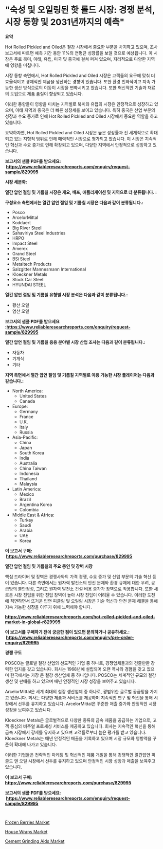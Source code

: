 <p><h1>"숙성 및 오일링된 핫 롤드 시장: 경쟁 분석, 시장 동향 및 2031년까지의 예측"</h1></p><p><strong>요약</strong></p>
<p><p>Hot Rolled Pickled and Oiled은 철강 시장에서 중요한 부분을 차지하고 있으며, 조사 보고서에 따르면 예측 기간 동안 11%의 연평균 성장률을 보일 것으로 예상됩니다. 이 시장은 주로 북미, 아태, 유럽, 미국 및 중국에 걸쳐 퍼져 있으며, 지리적으로 다양한 지역에 영향을 미칩니다.</p><p>시장 동향 측면에서, Hot Rolled Pickled and Oiled 시장은 고객들의 요구에 맞춰 더 효율적이고 경제적인 제품을 생산하는 경향이 있습니다. 또한 환경 친화적이고 지속 가능한 생산 방식으로의 이동이 시장을 변화시키고 있습니다. 또한 혁신적인 기술과 재료의 도입으로 제품 품질이 향상되고 있습니다.</p><p>이러한 동향들이 영향을 미치는 지역별로 북미와 유럽의 시장은 안정적으로 성장하고 있으며, 아태 지역과 중국은 더 빠른 성장세를 보이고 있습니다. 특히 중국은 산업 부문의 성장과 수요 증가로 인해 Hot Rolled Pickled and Oiled 시장에서 중요한 역할을 하고 있습니다.</p><p>요약하자면, Hot Rolled Pickled and Oiled 시장은 높은 성장률과 전 세계적으로 확대되고 있는 지형적 범위로 인해 매력적인 시장으로 평가되고 있습니다. 이 시장은 지속적인 혁신과 수요 증가로 인해 확장되고 있으며, 다양한 지역에서 안정적으로 성장하고 있습니다.</p></p>
<p><strong>보고서의 샘플 PDF를 받으세요: &nbsp;<a href="https://www.reliableresearchreports.com/enquiry/request-sample/829995">https://www.reliableresearchreports.com/enquiry/request-sample/829995</a></strong></p>
<p><strong>시장 세분화:</strong></p>
<p><strong> 열간 압연 절임 및 기름칠 시장은 개요, 배포, 애플리케이션 및 지역으로 더 분류됩니다. :</strong></p>
<p><strong>구성요소 측면에서는 열간 압연 절임 및 기름칠 시장은 다음과 같이 분류됩니다.:</strong></p>
<p><ul><li>Posco</li><li>ArcelorMittal</li><li>Koddaert</li><li>Big River Steel</li><li>Sahaviriya Steel Industries</li><li>HRPO</li><li>Impact Steel</li><li>Amerex</li><li>Grand Steel</li><li>BSi Steel</li><li>Metaltech Products</li><li>Salzgitter Mannesmann International</li><li>Kloeckner Metals</li><li>Stock Car Steel</li><li>HYUNDAI STEEL</li></ul></p>
<p><strong> 열간 압연 절임 및 기름칠 유형별 시장 분석은 다음과 같이 분류됩니다.:</strong></p>
<p><ul><li>황산 오일</li><li>염산 오일</li></ul></p>
<p><strong>보고서의 샘플 PDF를 받으세요 :<a href="https://www.reliableresearchreports.com/enquiry/request-sample/829995">https://www.reliableresearchreports.com/enquiry/request-sample/829995</a></strong></p>
<p><strong> 열간 압연 절임 및 기름칠 응용 분야별 시장 산업 조사는 다음과 같이 분류됩니다.:</strong></p>
<p><ul><li>자동차</li><li>기계식</li><li>기타</li></ul></p>
<p><strong>지역 측면에서 열간 압연 절임 및 기름칠 지역별로 이용 가능한 시장 플레이어는 다음과 같습니다.:</strong></p>
<p><ul>
    <li>
        North America:
        <ul>
            <li>United States</li>
            <li>Canada</li>
        </ul>
    </li>
    <li>
        Europe:
        <ul>
            <li>Germany</li>
            <li>France</li>
            <li>U.K.</li>
            <li>Italy</li>
            <li>Russia</li>
        </ul>
    </li>
    <li>
        Asia-Pacific:
        <ul>
            <li>China</li>
            <li>Japan</li>
            <li>South Korea</li>
            <li>India</li>
            <li>Australia</li>
            <li>China Taiwan</li>
            <li>Indonesia</li>
            <li>Thailand</li>
            <li>Malaysia</li>
        </ul>
    </li>
    <li>
        Latin America:
        <ul>
            <li>Mexico</li>
            <li>Brazil</li>
            <li>Argentina Korea</li>
            <li>Colombia</li>
        </ul>
    </li>
    <li>
        Middle East & Africa:
        <ul>
            <li>Turkey</li>
            <li>Saudi</li>
            <li>Arabia</li>
            <li>UAE</li>
            <li>Korea</li>
        </ul>
    </li>
    </ul></p>
<p><strong>이 보고서 구매: &nbsp;<a href="https://www.reliableresearchreports.com/purchase/829995">https://www.reliableresearchreports.com/purchase/829995</a></strong></p>
<p><strong>열간 압연 절임 및 기름칠의 주요 동인 및 장벽 시장</strong></p>
<p><p>핵심 드라이버 및 장벽은 경쟁사와의 가격 경쟁, 수요 증가 및 산업 부문의 기술 혁신 등이 있습니다. 다른 측면에서는 원자력 발전소의 안전 문제와 환경 규제에 대한 우려, 공급망의 불안정성, 그리고 원자력 발전소 건설 비용 증가가 장벽으로 작용합니다. 또한 새로운 시장 진입을 위한 진입 장벽이 높아 시장 진입이 어려울 수 있습니다. 이러한 도전에 직면하면서 뜨거운 압연 피클링 및 오일링 시장은 기술 혁신과 안전 문제 해결을 통해 지속 가능한 성장을 이루기 위해 노력해야 합니다.</p></p>
<p><strong><a href="https://www.reliableresearchreports.com/hot-rolled-pickled-and-oiled-market-in-global-r829995">https://www.reliableresearchreports.com/hot-rolled-pickled-and-oiled-market-in-global-r829995</a></strong></p>
<p><strong>이 보고서를 구매하기 전에 궁금한 점이 있으면 문의하거나 공유하세요.: &nbsp;<a href="https://www.reliableresearchreports.com/enquiry/pre-order-enquiry/829995">https://www.reliableresearchreports.com/enquiry/pre-order-enquiry/829995</a></strong></p>
<p><strong>경쟁 구도</strong></p>
<p><p>POSCO는 글로벌 철강 산업의 선도적인 기업 중 하나로, 경쟁업체들과의 견줄만한 강력한 입지를 갖고 있습니다. 회사는 1968년에 설립되어 오랜 역사와 경험을 갖고 있으며 한국에서는 가장 큰 철강 생산업체 중 하나입니다. POSCO는 세계적인 규모의 철강 생산 및 판매를 하고 있으며 매년 안정적인 시장 성장을 보여주고 있습니다.</p><p>ArcelorMittal은 세계 최대의 철강 생산업체 중 하나로, 광범위한 글로벌 공급망을 가지고 있습니다. 회사는 다양한 제품과 서비스를 제공하며 지속적인 연구 및 혁신을 통해 시장에서 선두를 유지하고 있습니다. ArcelorMittal은 꾸준한 매출 증가와 안정적인 시장 성장을 보여주고 있습니다.</p><p>Kloeckner Metals은 글로벌적으로 다양한 종류의 금속 제품을 공급하는 기업으로, 고객 중심의 비주얼 프로세싱 서비스를 제공하고 있습니다. 회사는 지속적인 혁신을 통해 금속 시장에서 강세를 유지하고 있으며 고객들로부터 높은 평가를 받고 있습니다. Kloeckner Metals는 매년 안정적인 매출을 기록하고 있으며 시장 규모와 영향력을 꾸준히 확대해 나가고 있습니다.</p><p>이러한 기업들은 전략적인 마케팅 및 혁신적인 제품 개발을 통해 경쟁적인 열간압연 피클드 엔 오일 시장에서 선두를 유지하고 있으며 안정적인 시장 성장과 매출을 보여주고 있습니다.</p></p>
<p><strong>이 보고서 구매: &nbsp; <a href="https://www.reliableresearchreports.com/purchase/829995">https://www.reliableresearchreports.com/purchase/829995</a></strong></p>
<p><strong>보고서의 샘플 PDF를 받으세요: &nbsp;<a href="https://www.reliableresearchreports.com/enquiry/request-sample/829995">https://www.reliableresearchreports.com/enquiry/request-sample/829995</a></strong><strong></strong></p>
<p>&nbsp;</p>
<p><p><a href="https://github.com/RickHolmes3/Market-Research-Report-List-4/blob/main/frozen-berries-market.md">Frozen Berries Market</a></p><p><a href="https://www.linkedin.com/pulse/house-wraps-market-size-examines-its-scope-primary-focus-growth-v428f?trackingId=c%2F6g%2BisE%2B3p187amr3xp0w%3D%3D">House Wraps Market</a></p><p><a href="https://www.linkedin.com/pulse/cement-grinding-aids-market-research-report-reveals-latest-trends-lupef?trackingId=Q9RXkvT%2FUmgVnhvfUOJnpA%3D%3D">Cement Grinding Aids Market</a></p></p>